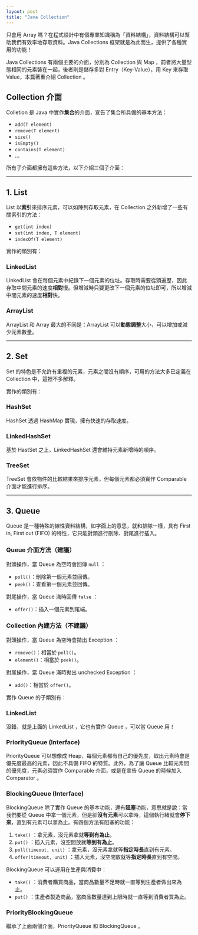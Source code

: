 ```yaml
---
layout: post
title: "Java Collection"
---
```


只會用 Array 嗎？在程式設計中有個專業知識稱為「資料結構」，資料結構可以幫助我們有效率地存取資料。Java Collections 框架就是為此而生，提供了各種實用的功能！

Java Collections 有兩個主要的介面，分別為 Collection 與 Map ，前者將大量型態相同的元素裝在一起，後者則是儲存多對 Entry（Key-Value），用 Key 來存取 Value，本篇著重介紹 Collection 。

## Collection 介面

Colletion 是 Java 中實作**集合**的介面，宣告了集合所具備的基本方法：

- `add(T element)`
- `remove(T element)`
- `size()`
- `isEmpty()`
- `contains(T element)`
- ...

所有子介面都擁有這些方法，以下介紹三個子介面：

---

## **1. List**

List 以**索引**來排序元素，可以如陣列存取元素，在 Collection 之外新增了一些有關索引的方法：

- `get(int index)`
- `set(int index, T element)`
- `indexOf(T element)`

實作的類別有：

### LinkedList

LinkedList 會在每個元素中紀錄下一個元素的位址。存取時需要從頭遍歷，因此存取中間元素的速度**相對**慢。但增減時只要更改下一個元素的位址即可，所以增減中間元素的速度**相對**快。

### ArrayList

ArrayList 和 Array 最大的不同是：ArrayList 可以**動態調整**大小，可以增加或減少元素數量。

---

## **2. Set**

Set 的特色是不允許有重複的元素，元素之間沒有順序，可用的方法大多已定義在 Collection 中，這裡不多解釋。

實作的類別有：

### HashSet

HashSet 透過 HashMap 實現，擁有快速的存取速度。

### LinkedHashSet

基於 HastSet 之上，LinkedHashSet 還會維持元素新增時的順序。

### TreeSet

TreeSet 會依物件的比較結果來排序元素，但每個元素都必須實作 Comparable 介面才能進行排序。

---

## **3. Queue**

Queue 是一種特殊的線性資料結構，如字面上的意思，就和排隊一樣，具有 First in, First out (FIFO) 的特性，它只能對頭進行刪除、對尾進行插入。

### Queue 介面方法（建議）

對頭操作，當 Queue 為空時會回傳 `null` ：

- `poll()`：刪除第一個元素並回傳。
- `peek()`：查看第一個元素並回傳。

對尾操作，當 Queue 滿時回傳 `false` ：

- `offer()`：插入一個元素到尾端。

### Collection 內建方法（不建議）

對頭操作，當 Queue 為空時會拋出 Exception ：

- `remove()`：相當於 `poll()`。
- `element()`：相當於 `peek()`。

對尾操作，當 Queue 滿時拋出 unchecked Exception ：

- `add()`：相當於 `offer()`。

實作 Queue 的子類別有：

### LinkedList

沒錯，就是上面的 LinkedList ，它也有實作 Queue ，可以當 Queue 用！

### PriorityQueue (Interface)

PriorityQueue 可以想像成 Heap，每個元素都有自己的優先度，取出元素時會是優先度最高的元素，因此不具備 FIFO 的特質。此外，為了讓 Queue 比較元素間的優先度，元素必須實作 Comparable 介面，或是在宣告 Queue 的時候加入 Comparator 。

### BlockingQueue (Interface)

BlockingQueue 除了實作 Queue 的基本功能，還有**阻塞**功能，意思就是說：當我們要從 Queue 中拿一個元素，但是卻**沒有元素**可以拿時，這個執行緒就會**停下來**，直到有元素可以拿為止。有四個方法有阻塞的功能：

1. `take()` ：拿元素，沒元素拿就**等到有為止**。
2. `put()` ：插入元素，沒空間放就**等到有為止**。
3. `poll(timeout, unit)` ：拿元素，沒元素拿就等**指定時長**直到有元素。
4. `offer(timeout, unit)` ：插入元素，沒空間放就等**指定時長**直到有空間。

BlockingQueue 可以運用在生產與消費中：

- `take()` ：消費者購買商品，當商品數量不足時就一直等到生產者做出來為止。
- `put()` ：生產者製造商品，當商品數量達到上限時就一直等到消費者買為止。

### PriorityBlockingQueue

繼承了上面兩個介面，PriorityQueue 和 BlockingQueue 。